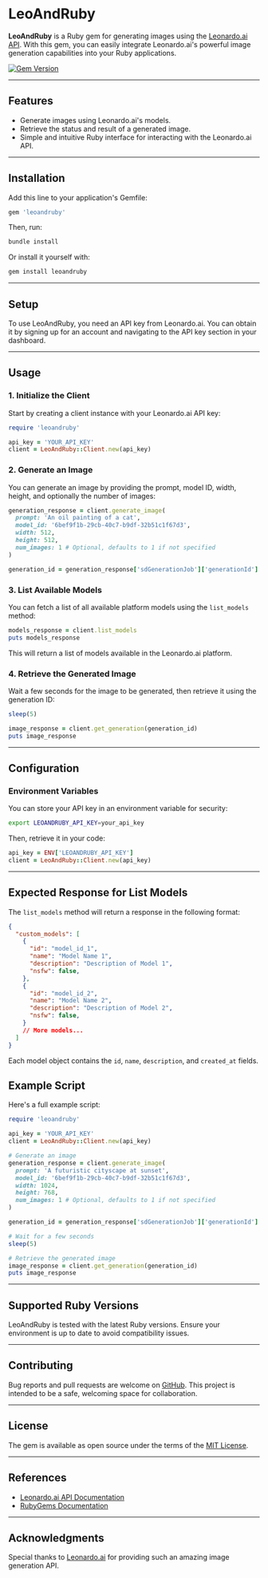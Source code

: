 
# LeoAndRuby

**LeoAndRuby** is a Ruby gem for generating images using the [Leonardo.ai API](https://docs.leonardo.ai/docs/generate-your-first-images). With this gem, you can easily integrate Leonardo.ai's powerful image generation capabilities into your Ruby applications.

[![Gem Version](https://badge.fury.io/rb/leoandruby.svg)](https://badge.fury.io/rb/leoandruby)


---

## Features

- Generate images using Leonardo.ai's models.
- Retrieve the status and result of a generated image.
- Simple and intuitive Ruby interface for interacting with the Leonardo.ai API.

---

## Installation

Add this line to your application's Gemfile:

```ruby
gem 'leoandruby'
```

Then, run:

```bash
bundle install
```

Or install it yourself with:

```bash
gem install leoandruby
```

---

## Setup

To use LeoAndRuby, you need an API key from Leonardo.ai. You can obtain it by signing up for an account and navigating to the API key section in your dashboard.

---

## Usage

### 1. Initialize the Client

Start by creating a client instance with your Leonardo.ai API key:

```ruby
require 'leoandruby'

api_key = 'YOUR_API_KEY'
client = LeoAndRuby::Client.new(api_key)
```

### 2. Generate an Image

You can generate an image by providing the prompt, model ID, width, height, and optionally the number of images:

```ruby
generation_response = client.generate_image(
  prompt: 'An oil painting of a cat',
  model_id: '6bef9f1b-29cb-40c7-b9df-32b51c1f67d3',
  width: 512,
  height: 512,
  num_images: 1 # Optional, defaults to 1 if not specified
)

generation_id = generation_response['sdGenerationJob']['generationId']
```

### 3. List Available Models

You can fetch a list of all available platform models using the `list_models` method:

```ruby
models_response = client.list_models
puts models_response
```

This will return a list of models available in the Leonardo.ai platform.

### 4. Retrieve the Generated Image

Wait a few seconds for the image to be generated, then retrieve it using the generation ID:

```ruby
sleep(5)

image_response = client.get_generation(generation_id)
puts image_response
```

---

## Configuration

### Environment Variables

You can store your API key in an environment variable for security:

```bash
export LEOANDRUBY_API_KEY=your_api_key
```

Then, retrieve it in your code:

```ruby
api_key = ENV['LEOANDRUBY_API_KEY']
client = LeoAndRuby::Client.new(api_key)
```

---

## Expected Response for List Models

The `list_models` method will return a response in the following format:

```json
{
  "custom_models": [
    {
      "id": "model_id_1",
      "name": "Model Name 1",
      "description": "Description of Model 1",
      "nsfw": false,
    },
    {
      "id": "model_id_2",
      "name": "Model Name 2",
      "description": "Description of Model 2",
      "nsfw": false,
    }
    // More models...
  ]
}
```

Each model object contains the `id`, `name`, `description`, and `created_at` fields.

## Example Script

Here's a full example script:

```ruby
require 'leoandruby'

api_key = 'YOUR_API_KEY'
client = LeoAndRuby::Client.new(api_key)

# Generate an image
generation_response = client.generate_image(
  prompt: 'A futuristic cityscape at sunset',
  model_id: '6bef9f1b-29cb-40c7-b9df-32b51c1f67d3',
  width: 1024,
  height: 768,
  num_images: 1 # Optional, defaults to 1 if not specified
)

generation_id = generation_response['sdGenerationJob']['generationId']

# Wait for a few seconds
sleep(5)

# Retrieve the generated image
image_response = client.get_generation(generation_id)
puts image_response
```

---

## Supported Ruby Versions

LeoAndRuby is tested with the latest Ruby versions. Ensure your environment is up to date to avoid compatibility issues.

---

## Contributing

Bug reports and pull requests are welcome on [GitHub](https://github.com/RWKotulski/leoandruby). This project is intended to be a safe, welcoming space for collaboration.

---

## License

The gem is available as open source under the terms of the [MIT License](https://opensource.org/licenses/MIT).

---

## References

- [Leonardo.ai API Documentation](https://docs.leonardo.ai/)
- [RubyGems Documentation](https://guides.rubygems.org/)

---

## Acknowledgments

Special thanks to [Leonardo.ai](https://leonardo.ai/) for providing such an amazing image generation API.
```

